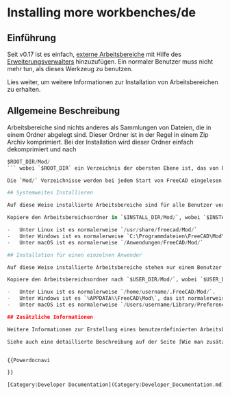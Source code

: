 # Installing more workbenches/de



## Einführung

Seit v0.17 ist es einfach, [externe Arbeitsbereiche](external_workbenches/de.md) mit Hilfe des [Erweiterungsverwalters](Std_AddonMgr/de.md) hinzuzufügen. Ein normaler Benutzer muss nicht mehr tun, als dieses Werkzeug zu benutzen.

Lies weiter, um weitere Informationen zur Installation von Arbeitsbereichen zu erhalten.

## Allgemeine Beschreibung 

Arbeitsbereiche sind nichts anderes als Sammlungen von Dateien, die in einem Ordner abgelegt sind. Dieser Ordner ist in der Regel in einem Zip Archiv komprimiert. Bei der Installation wird dieser Ordner einfach dekomprimiert und nach 
```python
$ROOT_DIR/Mod/
``` wobei `$ROOT_DIR` ein Verzeichnis der obersten Ebene ist, das von FreeCAD beim Start durchsucht wird. Dies ist im Wesentlichen das, was der [Erweiterungsverwalter](Std_AddonMgr/de.md) macht.

Die `Mod/` Verzeichnisse werden bei jedem Start von FreeCAD eingelesen und die verfügbaren Arbeitsbereiche werden automatisch hinzugefügt.

## Systemweites Installieren 

Auf diese Weise installierte Arbeitsbereiche sind für alle Benutzer verfügbar. Abhängig von deinem System benötigst du möglicherweise Administratorrechte, um auf das Installationsverzeichnis zuzugreifen.

Kopiere den Arbeitsbereichsordner in `$INSTALL_DIR/Mod/`, wobei `$INSTALL_DIR` das FreeCAD Installationsverzeichnis ist.

-   Unter Linux ist es normalerweise `/usr/share/freecad/Mod/`
-   Unter Windows ist es normalerweise `C:\Programmdateien\FreeCAD\Mod\`
-   Unter macOS ist es normalerweise `/Anwendungen/FreeCAD/Mod/`

## Installation für einen einzelnen Anwender 

Auf diese Weise installierte Arbeitsbereiche stehen nur einem Benutzer zur Verfügung, erfordern aber keine Administratorrechte.

Kopiere den Arbeitsbereichsordner nach `$USER_DIR/Mod/`, wobei `$USER_DIR` das FreeCAD Verzeichnis für einen bestimmten `Benutzername` ist.

-   Unter Linux ist es normalerweise `/home/username/.FreeCAD/Mod/`.
-   Unter Windows ist es `%APPDATA%\FreeCAD\Mod\`, das ist normalerweise `C:\Users\''username''\Appdata\Roaming\FreeCAD\Mod\`
-   Unter macOS ist es normalerweise `/Users/username/Library/Preferences/FreeCAD/Mod/`. Eine Möglichkeit, in das Einstellungsverzeichnis zu gelangen, besteht darin, den \"Finder\" Menüeintrag {{MenuCommand/de|Gehe → Gehe zu Ordner}} zu benutzen und `~/Library/Preferences/FreeCAD` einzugeben.

## Zusätzliche Informationen 

Weitere Informationen zur Erstellung eines benutzerdefinierten Arbeitsbereichs findest du im [Verteiler für Erfahrene Anwender](Power_users_hub/de.md) und im [Verteiler für Entwickler](Developer_hub/de.md).

Siehe auch eine detaillierte Beschreibung auf der Seite [Wie man zusätzliche Arbeitsbereiche installiert](How_to_install_additional_workbenches/de.md).


{{Powerdocnavi

}} 

[Category:Developer Documentation](Category:Developer_Documentation.md)
